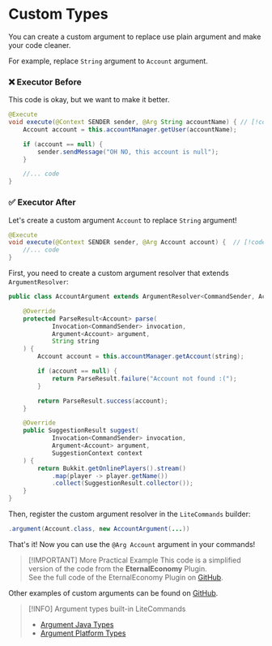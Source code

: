 # Custom Types

You can create a custom argument to replace use plain argument and make your code cleaner.

For example, replace `String` argument to `Account` argument.

### ❌ Executor Before

This code is okay, but we want to make it better.

```java
@Execute
void execute(@Context SENDER sender, @Arg String accountName) { // [!code focus]
    Account account = this.accountManager.getUser(accountName);

    if (account == null) {
        sender.sendMessage("OH NO, this account is null");
    }

    //... code
}
```

### ✅ Executor After

Let's create a custom argument `Account` to replace `String` argument!

```java
@Execute
void execute(@Context SENDER sender, @Arg Account account) {  // [!code focus]
    //... code
}
```

First, you need to create a custom argument resolver that extends `ArgumentResolver`:

```java
public class AccountArgument extends ArgumentResolver<CommandSender, Account> {

    @Override
    protected ParseResult<Account> parse(
            Invocation<CommandSender> invocation,
            Argument<Account> argument,
            String string
    ) {
        Account account = this.accountManager.getAccount(string);

        if (account == null) {
            return ParseResult.failure("Account not found :(");
        }

        return ParseResult.success(account);
    }

    @Override
    public SuggestionResult suggest(
            Invocation<CommandSender> invocation,
            Argument<Account> argument,
            SuggestionContext context
    ) {
        return Bukkit.getOnlinePlayers().stream()
            .map(player -> player.getName())
            .collect(SuggestionResult.collector());
    }
}
```

Then, register the custom argument resolver in the `LiteCommands` builder:

```java
.argument(Account.class, new AccountArgument(...))
```

That's it! Now you can use the `@Arg Account` argument in your commands!

> [!IMPORTANT] More Practical Example
> This code is a simplified version of the code from the **EternalEconomy** Plugin.  
> See the full code of the EternalEconomy Plugin on [GitHub](https://github.com/EternalCodeTeam/EternalEconomy).

Other examples of custom arguments can be found on [GitHub](https://github.com/Rollczi/LiteCommands/tree/master/examples/bukkit/src/main/java/dev/rollczi/example/bukkit/argument).
 
> [!INFO] Argument types built-in LiteCommands
> -   [Argument Java Types](java-types) 
> -   [Argument Platform Types](platform-types)